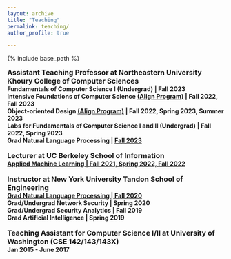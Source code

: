 ```yaml
---
layout: archive
title: "Teaching"
permalink: teaching/
author_profile: true

---
```


<style type='text/css'>
h2, h3, h4, h5, h6 {margin: 0;}
.br {display: block; margin-bottom: 0em; margin: 0;} 
</style>

{% include base_path %}

### Assistant Teaching Professor at Northeastern University Khoury College of Computer Sciences
#### Fundamentals of Computer Science I (Undergrad) | Fall 2023
#### Intensive Foundations of Computer Science [(Align Program)](https://www.khoury.northeastern.edu/programs/align-masters-of-science-in-computer-science/) | Fall 2022, Fall 2023
#### Object-oriented Design [(Align Program)](https://www.khoury.northeastern.edu/programs/align-masters-of-science-in-computer-science/) | Fall 2022, Spring 2023, Summer 2023
#### Labs for Fundamentals of Computer Science I and II (Undergrad) | Fall 2022, Spring 2023
#### Grad Natural Language Processing | [Fall 2023](https://rasikabh.github.io/nlp2023/)
<br/>

### Lecturer at UC Berkeley School of Information
#### [Applied Machine Learning | Fall 2021, Spring 2022, Fall 2022](https://github.com/MIDS-W207/rasikabh/tree/main/live_sessions)
<br/>

### Instructor at New York University Tandon School of Engineering
#### [Grad Natural Language Processing | Fall 2020](https://rasikabh.github.io/nlp2020/)
#### Grad/Undergrad Network Security | Spring 2020
#### Grad/Undergrad Security Analytics | Fall 2019
#### Grad Artificial Intelligence | Spring 2019
<br/>

### Teaching Assistant for Computer Science I/II at University of Washington (CSE 142/143/143X)
#### Jan 2015 - June 2017
